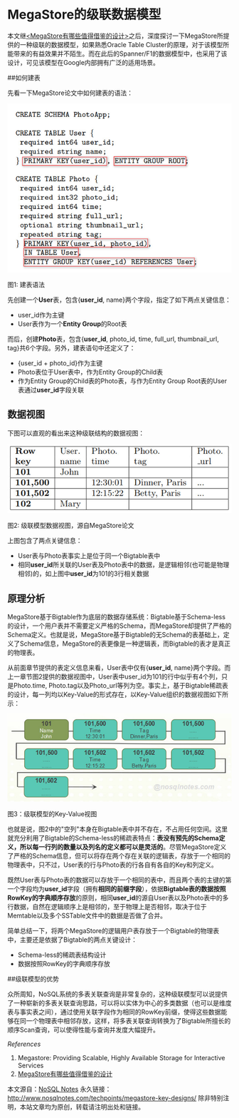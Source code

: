 # MegaStore的级联数据模型

本文继[<MegaStore有哪些值得借鉴的设计>](http://www.nosqlnotes.com/techpoints/megastore-key-designs/)之后，深度探讨一下MegaStore所提供的一种级联的数据模型，如果熟悉Oracle Table Cluster的原理，对于该模型所能带来的有益效果并不陌生。而在此后的Spanner/F1的数据模型中，也采用了该设计，可见该模型在Google内部拥有广泛的适用场景。

##如何建表

先看一下MegaStore论文中如何建表的语法：

![HowToCreateTable](HowToCreateTable.jpg)

图1: 建表语法

先创建一个**User**表，包含{**user_id**, name}两个字段，指定了如下两点关键信息：

* user_id作为主键
* User表作为一个**Entity Group**的Root表

而后，创建**Photo**表，包含{**user_id**, photo_id, time, full_url, thumbnail_url, tag}共6个字段。另外，建表语句中还定义了：

* {user_id + photo_id}作为主键
* Photo表位于User表中，作为Entity Group的Child表
* 作为Entity Group的Child表的Photo表，与作为Entity Group Root表的User表通过**user_id**字段关联

## 数据视图

下图可以直观的看出来这种级联结构的数据视图：

![DataLayout](DataLayout.jpg)

图2: 级联模型数据视图，源自MegaStore论文

上图包含了两点关键信息：

* User表与Photo表事实上是位于同一个Bigtable表中
* 相同**user_id**所关联的User表及Photo表中的数据，是逻辑相邻(也可能是物理相邻)的，如上图中**user_id**为101的3行相关数据

## 原理分析

MegaStore基于Bigtable作为底层的数据存储系统：Bigtable基于Schema-less的设计，一个用户表并不需要定义严格的Schema，而MegaStore却提供了严格的Schema定义。也就是说，MegaStore基于Bigtable的无Schema的表基础上，定义了Schema信息，MegaStore的表更像是一种逻辑表，而Bigtable的表才是真正的物理表。

从前面章节提供的表定义信息来看，User表中仅有{**user_id**, name}两个字段。而上一章节图2提供的数据视图中，User表中user_id为101的行中似乎有4个列，只是Photo.time, Photo.tag以及Photo_url等列为空。事实上，基于Bigtable稀疏表的设计，每一列均以Key-Value的形式存在，以Key-Value组织的数据视图如下所示：

![KeyValueLayout](KeyValueLayout.jpg)

图3：级联模型的Key-Value视图

也就是说，图2中的"空列"本身在Bigtable表中并不存在，不占用任何空间。这里就充分利用了Bigtable的Schema-less的稀疏表特点：**表没有预先的Schema定义，所以每一行列的数量以及列名的定义都可以是灵活的**。尽管MegaStore定义了严格的Schema信息，但可以将存在两个存在关联的逻辑表，存放于一个相同的物理表中，只不过，User表的行与Photo表的行各自有各自的Key和列定义。

既然User表与Photo表的数据可以存放于一个相同的表中，而且两个表的主键的第一个字段均为**user_id**字段（拥有**相同的前缀字段**），依据**Bigtable表的数据按照RowKey的字典顺序存放**的原则，相同**user_id**的源自User表以及Photo表中的多行数据，自然在逻辑顺序上是相邻的，至于物理上是否相邻，取决于位于Memtable以及多个SSTable文件中的数据是否做了合并。

简单总结一下，将两个MegaStore的逻辑用户表存放于一个Bigtable的物理表中，主要还是依据了Bigtable的两点关键设计：

* Schema-less的稀疏表结构设计
* 数据按照RowKey的字典顺序存放

##级联模型的优势

众所周知，NoSQL系统的多表关联查询是非常复杂的，这种级联模型可以说提供了一种崭新的多表关联查询思路，可以将以实体为中心的多类数据（也可以是维度表与事实表之间），通过使用关联字段作为相同的RowKey前缀，使得这些数据能够在同一个物理表中相邻存放，这样，将多表关联查询转换为了Bigtable所擅长的顺序Scan查询，可以使得性能与查询并发度大幅提升。



*References*

1. Megastore: Providing Scalable, Highly Available Storage for Interactive Services
2. [MegaStore有哪些值得借鉴的设计](http://www.nosqlnotes.com/techpoints/megastore-key-designs/)

本文源自：[NoSQL Notes](http://www.nosqlnotes.com/)
永久链接：http://www.nosqlnotes.com/techpoints/megastore-key-designs/
除非特别注明，本站文章均为原创，转载请注明出处和链接。
